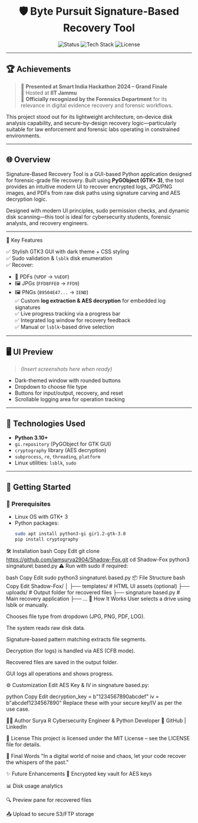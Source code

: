 <h1 align="center">🛡️ Byte Pursuit Signature-Based Recovery Tool</h1>
<p align="center">
  <img src="https://img.shields.io/badge/status-active-brightgreen" alt="Status">
  <img src="https://img.shields.io/badge/tech-stack-Python%20%7C%20GTK%20%7C%20AES-blue" alt="Tech Stack">
  <img src="https://img.shields.io/github/license/iamsurya2904/Shadow-Fox" alt="License">
</p>

---

## 🏆 Achievements

> 🚀 **Presented at Smart India Hackathon 2024 – Grand Finale**  
> 📍 Hosted at **IIT Jammu**  
> 🧬 **Officially recognized by the Forensics Department** for its relevance in digital evidence recovery and forensic workflows.

This project stood out for its lightweight architecture, on-device disk analysis capability, and secure-by-design recovery logic—particularly suitable for law enforcement and forensic labs operating in constrained environments.

---

## 🌐 Overview

Signature-Based Recovery Tool is a GUI-based Python application designed for forensic-grade file recovery. Built using **PyGObject (GTK+ 3)**, the tool provides an intuitive modern UI to recover encrypted logs, JPG/PNG images, and PDFs from raw disk paths using signature carving and AES decryption logic.

Designed with modern UI principles, sudo permission checks, and dynamic disk scanning—this tool is ideal for cybersecurity students, forensic analysts, and recovery engineers.

---

🧰 Key Features

✅ Stylish GTK3 GUI with dark theme + CSS styling  
✅ Sudo validation & `lsblk` disk enumeration  
✅ Recover:
- 📄 PDFs (`%PDF` → `%%EOF`)
- 🖼️ JPGs (`FFD8FFE0` → `FFD9`)
- 🖼️ PNGs (`89504E47...` → `IEND`)  
✅ Custom **log extraction & AES decryption** for embedded log signatures  
✅ Live progress tracking via a progress bar  
✅ Integrated log window for recovery feedback  
✅ Manual or `lsblk`-based drive selection

---

## 🖥️ UI Preview

> *(Insert screenshots here when ready)*

- Dark-themed window with rounded buttons
- Dropdown to choose file type
- Buttons for input/output, recovery, and reset
- Scrollable logging area for operation tracking

---

## 🧱 Technologies Used

- **Python 3.10+**
- `gi.repository` (PyGObject for GTK GUI)
- `cryptography` library (AES decryption)
- `subprocess`, `re`, `threading`, `platform`
- Linux utilities: `lsblk`, `sudo`

---

## 🚀 Getting Started

### 🔧 Prerequisites

- Linux OS with GTK+ 3
- Python packages:
  ```bash
  sudo apt install python3-gi gir1.2-gtk-3.0
  pip install cryptography
🛠 Installation
bash
Copy
Edit
git clone https://github.com/iamsurya2904/Shadow-Fox.git
cd Shadow-Fox
python3 singnature\ based.py
⚠️ Run with sudo if required:

bash
Copy
Edit
sudo python3 singnature\ based.py
📦 File Structure
bash
Copy
Edit
Shadow-Fox/
│
├── templates/                # HTML UI assets (optional)
├── uploads/                  # Output folder for recovered files
├── singnature based.py       # Main recovery application
├── ...
🧪 How It Works
User selects a drive using lsblk or manually.

Chooses file type from dropdown (JPG, PNG, PDF, LOG).

The system reads raw disk data.

Signature-based pattern matching extracts file segments.

Decryption (for logs) is handled via AES (CFB mode).

Recovered files are saved in the output folder.

GUI logs all operations and shows progress.

⚙️ Customization
Edit AES Key & IV in singnature based.py:

python
Copy
Edit
decryption_key = b"1234567890abcdef"
iv = b"abcdef1234567890"
Replace these with your secure key/IV as per the use case.

🙋‍♂️ Author
Surya R
Cybersecurity Engineer & Python Developer
🔗 GitHub | LinkedIn

📜 License
This project is licensed under the MIT License – see the LICENSE file for details.

💭 Final Words
"In a digital world of noise and chaos, let your code recover the whispers of the past."

✨ Future Enhancements
🔐 Encrypted key vault for AES keys

📊 Disk usage analytics

🔍 Preview pane for recovered files

📤 Upload to secure S3/FTP storage
